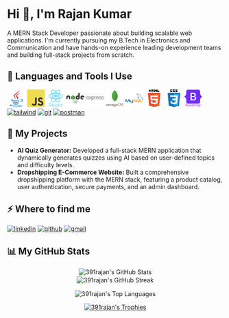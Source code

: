 <h1>Hi 👋, I'm Rajan Kumar</h1>
<p>A MERN Stack Developer passionate about building scalable web applications. I'm currently pursuing my B.Tech in Electronics and Communication and have hands-on experience leading development teams and building full-stack projects from scratch.</p>

<h2>🚀 Languages and Tools I Use</h2>
<p>
<a target="_blank" href="https://www.java.com" style="display: inline-block;"><img src="https://raw.githubusercontent.com/devicons/devicon/master/icons/java/java-original.svg" alt="java" width="42" height="42" /></a>
<a target="_blank" href="https://developer.mozilla.org/en-US/docs/Web/JavaScript" style="display: inline-block;"><img src="https://raw.githubusercontent.com/devicons/devicon/master/icons/javascript/javascript-original.svg" alt="javascript" width="42" height="42" /></a>
<a target="_blank" href="https://reactjs.org/" style="display: inline-block;"><img src="https://raw.githubusercontent.com/devicons/devicon/master/icons/react/react-original-wordmark.svg" alt="react" width="42" height="42" /></a>
<a target="_blank" href="https://nodejs.org" style="display: inline-block;"><img src="https://raw.githubusercontent.com/devicons/devicon/master/icons/nodejs/nodejs-original-wordmark.svg" alt="nodejs" width="42" height="42" /></a>
<a target="_blank" href="https://expressjs.com" style="display: inline-block;"><img src="https://raw.githubusercontent.com/devicons/devicon/master/icons/express/express-original-wordmark.svg" alt="express" width="42" height="42" /></a>
<a target="_blank" href="https://www.mongodb.com/" style="display: inline-block;"><img src="https://raw.githubusercontent.com/devicons/devicon/master/icons/mongodb/mongodb-original-wordmark.svg" alt="mongodb" width="42" height="42" /></a>
<a target="_blank" href="https://www.mysql.com/" style="display: inline-block;"><img src="https://raw.githubusercontent.com/devicons/devicon/master/icons/mysql/mysql-original-wordmark.svg" alt="mysql" width="42" height="42" /></a>
<a target="_blank" href="https://www.w3.org/html/" style="display: inline-block;"><img src="https://raw.githubusercontent.com/devicons/devicon/master/icons/html5/html5-original-wordmark.svg" alt="html5" width="42" height="42" /></a>
<a target="_blank" href="https://www.w3schools.com/css/" style="display: inline-block;"><img src="https://raw.githubusercontent.com/devicons/devicon/master/icons/css3/css3-original-wordmark.svg" alt="css3" width="42" height="42" /></a>
<a target="_blank" href="https://getbootstrap.com" style="display: inline-block;"><img src="https://raw.githubusercontent.com/devicons/devicon/master/icons/bootstrap/bootstrap-plain-wordmark.svg" alt="bootstrap" width="42" height="42" /></a>
<a target="_blank" href="https://tailwindcss.com/" style="display: inline-block;"><img src="https://www.vectorlogo.zone/logos/tailwindcss/tailwindcss-icon.svg" alt="tailwind" width="42" height="42" /></a>
<a target="_blank" href="https://git-scm.com/" style="display: inline-block;"><img src="https://www.vectorlogo.zone/logos/git-scm/git-scm-icon.svg" alt="git" width="42" height="42" /></a>
<a target="_blank" href="https://postman.com" style="display: inline-block;"><img src="https://www.vectorlogo.zone/logos/getpostman/getpostman-icon.svg" alt="postman" width="42" height="42" /></a>
</p>

<h2>🎯 My Projects</h2>
<ul>
<li><strong>AI Quiz Generator:</strong> Developed a full-stack MERN application that dynamically generates quizzes using AI based on user-defined topics and difficulty levels.</li>
<li><strong>Dropshipping E-Commerce Website:</strong> Built a comprehensive dropshipping platform with the MERN stack, featuring a product catalog, user authentication, secure payments, and an admin dashboard.</li>
</ul>

<h2>⚡️ Where to find me</h2>
<p>
<a target="_blank" href="https://www.google.com/search?q=https://linkedin.com/in/391rajankumar" style="display: inline-block;"><img src="https://www.google.com/search?q=https://img.shields.io/badge/linkedin-%25230077B5.svg%3F%26style%3Dfor-the-badge%26logo%3Dlinkedin%26logoColor%3Dwhite" alt="linkedin" /></a>
<a target="_blank" href="https://www.google.com/search?q=https://github.com/391rajan" style="display: inline-block;"><img src="https://www.google.com/search?q=https://img.shields.io/badge/github-%2523121011.svg%3F%26style%3Dfor-the-badge%26logo%3Dgithub%26logoColor%3Dwhite" alt="github" /></a>
<a target="_blank" href="mailto:391raj@gmail.com" style="display: inline-block;"><img src="https://www.google.com/search?q=https://img.shields.io/badge/gmail-%2523D14836.svg%3F%26style%3Dfor-the-badge%26logo%3Dgmail%26logoColor%3Dwhite" alt="gmail" /></a>
</p>

<h2>📊 My GitHub Stats</h2>
<p align="center">
<img align="center" src="https://www.google.com/search?q=https://github-readme-stats.vercel.app/api%3Fusername%3D391rajan%26show_icons%3Dtrue%26locale%3Den%26theme%3Ddracula" alt="391rajan's GitHub Stats" />
<br/>
<img align="center" src="https://www.google.com/search?q=https://github-readme-streak-stats.herokuapp.com/%3Fuser%3D391rajan%26theme%3Ddracula" alt="391rajan's GitHub Streak" />
</p>
<p align="center">
<img align="center" src="https://www.google.com/search?q=https://github-readme-stats.vercel.app/api/top-langs%3Fusername%3D391rajan%26show_icons%3Dtrue%26locale%3Den%26layout%3Dcompact%26theme%3Ddracula" alt="391rajan's Top Languages" />
</p>
<p align="center">
<a href="https://github.com/ryo-ma/github-profile-trophy"><img src="https://www.google.com/search?q=https://github-profile-trophy.vercel.app/%3Fusername%3D391rajan%26theme%3Ddracula" alt="391rajan's Trophies" /></a>
</p>

